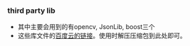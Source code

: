 ### third party lib
* 其中主要会用到的有opencv, JsonLib, boost三个
* 这些库文件的[百度云的链接](https://pan.baidu.com/s/1_pg2-mjBb0L0TVjyXmOh-w)。使用时解压压缩包到此处即可。